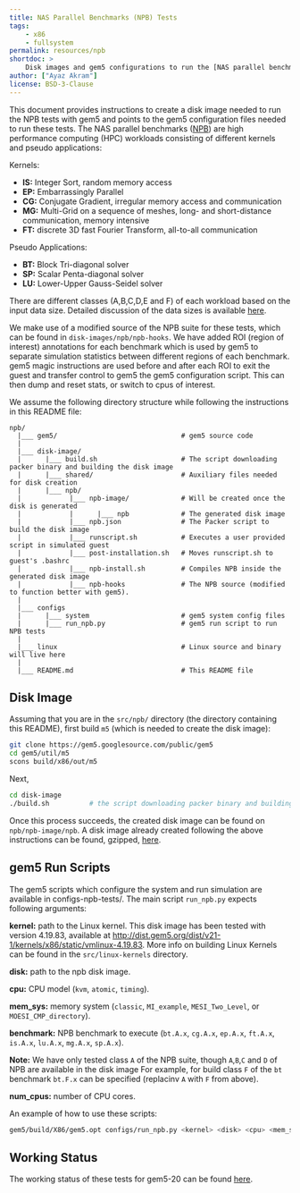 ```yaml
---
title: NAS Parallel Benchmarks (NPB) Tests
tags:
    - x86
    - fullsystem
permalink: resources/npb
shortdoc: >
    Disk images and gem5 configurations to run the [NAS parallel benchmarks](https://www.nas.nasa.gov/).
author: ["Ayaz Akram"]
license: BSD-3-Clause
---
```


This document provides instructions to create a disk image needed to run the NPB tests with gem5 and points to the gem5 configuration files needed to run these tests.
The NAS parallel benchmarks ([NPB](https://www.nas.nasa.gov/)) are high performance computing (HPC) workloads consisting of different kernels and pseudo applications:

Kernels:
- **IS:** Integer Sort, random memory access
- **EP:** Embarrassingly Parallel
- **CG:** Conjugate Gradient, irregular memory access and communication
- **MG:** Multi-Grid on a sequence of meshes, long- and short-distance communication, memory intensive
- **FT:** discrete 3D fast Fourier Transform, all-to-all communication

Pseudo Applications:
- **BT:** Block Tri-diagonal solver
- **SP:** Scalar Penta-diagonal solver
- **LU:** Lower-Upper Gauss-Seidel solver

There are different classes (A,B,C,D,E and F) of each workload based on the input data size. Detailed discussion of the data sizes is available [here](https://www.nas.nasa.gov/publications/npb_problem_sizes.html).

We make use of a modified source of the NPB suite for these tests, which can be found in `disk-images/npb/npb-hooks`.
We have added ROI (region of interest) annotations for each benchmark which is used by gem5 to separate simulation statistics between different regions of each benchmark. gem5 magic instructions are used before and after each ROI to exit the guest and transfer control to gem5 the gem5 configuration script. This can then dump and reset stats, or switch to cpus of interest.

We assume the following directory structure while following the instructions in this README file:

```
npb/
  |___ gem5/                               # gem5 source code
  |
  |___ disk-image/
  |      |___ build.sh                     # The script downloading packer binary and building the disk image
  |      |___ shared/                      # Auxiliary files needed for disk creation
  |      |___ npb/
  |            |___ npb-image/             # Will be created once the disk is generated
  |            |      |___ npb             # The generated disk image
  |            |___ npb.json               # The Packer script to build the disk image
  |            |___ runscript.sh           # Executes a user provided script in simulated guest
  |            |___ post-installation.sh   # Moves runscript.sh to guest's .bashrc
  |            |___ npb-install.sh         # Compiles NPB inside the generated disk image
  |            |___ npb-hooks              # The NPB source (modified to function better with gem5).
  |
  |___ configs
  |      |___ system                       # gem5 system config files
  |      |___ run_npb.py                   # gem5 run script to run NPB tests
  |
  |___ linux                               # Linux source and binary will live here
  |
  |___ README.md                           # This README file
```

## Disk Image

Assuming that you are in the `src/npb/` directory (the directory containing this README), first build `m5` (which is needed to create the disk image):

```sh
git clone https://gem5.googlesource.com/public/gem5
cd gem5/util/m5
scons build/x86/out/m5
```

Next,

```sh
cd disk-image
./build.sh          # the script downloading packer binary and building the disk image
```

Once this process succeeds, the created disk image can be found on `npb/npb-image/npb`.
A disk image already created following the above instructions can be found, gzipped, [here](http://dist.gem5.org/dist/v21-1/images/x86/ubuntu-18-04/npb.img.gz).

## gem5 Run Scripts

The gem5 scripts which configure the system and run simulation are available in configs-npb-tests/.
The main script `run_npb.py` expects following arguments:

**kernel:** path to the Linux kernel. This disk image has been tested with version 4.19.83, available at <http://dist.gem5.org/dist/v21-1/kernels/x86/static/vmlinux-4.19.83>. More info on building Linux Kernels can be found in the `src/linux-kernels` directory.

**disk:** path to the npb disk image.

**cpu:** CPU model (`kvm`, `atomic`, `timing`).

**mem_sys:** memory system (`classic`, `MI_example`, `MESI_Two_Level`, or `MOESI_CMP_directory`).

**benchmark:** NPB benchmark to execute (`bt.A.x`, `cg.A.x`, `ep.A.x`, `ft.A.x`, `is.A.x`, `lu.A.x`, `mg.A.x`,  `sp.A.x`).

**Note:**
We have only tested class `A` of the NPB suite, though `A`,`B`,`C` and `D` of NPB are available in the disk image
For example, for build class `F` of the `bt` benchmark `bt.F.x` can be specified (replacinv `A` with `F` from above).

**num_cpus:** number of CPU cores.

An example of how to use these scripts:

```sh
gem5/build/X86/gem5.opt configs/run_npb.py <kernel> <disk> <cpu> <mem_sys> <benchmark> <num_cpus>
```

## Working Status

The working status of these tests for gem5-20 can be found [here](https://www.gem5.org/documentation/benchmark_status/gem5-20#npb-tests).
